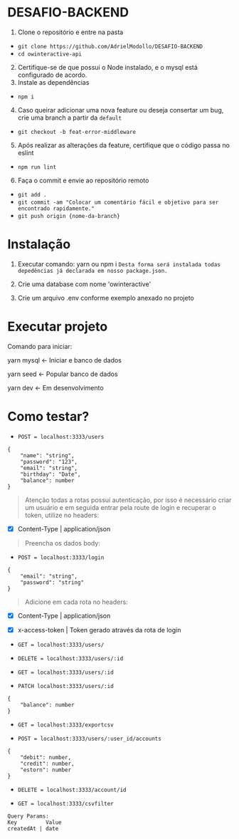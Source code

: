 ﻿# DESAFIO-BACKEND
1. Clone o repositório e entre na pasta
- `git clone https://github.com/AdrielModollo/DESAFIO-BACKEND`
- `cd owinteractive-api`

2. Certifique-se de que possui o Node instalado, e o mysql está configurado de acordo.
3. Instale as dependências
- `npm i`

4. Caso queirar adicionar uma nova feature ou deseja consertar um bug, crie uma branch a partir da `default`
- `git checkout -b feat-error-middleware`

5. Após realizar as alterações da feature, certifique que o código passa no eslint
- `npm run lint`

6. Faça o commit e envie ao repositório remoto
- `git add .`
- `git commit -am "Colocar um comentário fácil e objetivo para ser encontrado rapidamente."`
- `git push origin {nome-da-branch}`

# Instalação

1. Executar comando: yarn ou npm i
`Desta forma será instalada todas depedências já declarada em nosso package.json.`

2. Crie uma database com nome 'owinteractive'

3. Crie um arquivo .env conforme exemplo anexado no projeto

# Executar projeto

Comando para iniciar: 

yarn mysql <- Iniciar e banco de dados

yarn seed <- Popular banco de dados

yarn dev  <- Em desenvolvimento

# Como testar?

- `POST = localhost:3333/users`

```
{
    "name": "string",
    "password": "123",
    "email": "string",
    "birthday": "Date",
    "balance": number
}
```

>Atenção todas a rotas possuí autenticação, por isso é necessário criar um usuário e em seguida entrar pela route de login e recuperar o token, utilize no headers: 

- [x] Content-Type | application/json

>Preencha os dados body:

- `POST = localhost:3333/login`

```
{
    "email": "string",
    "password": "string"
}
```

>Adicione em cada rota no headers: 

- [x] Content-Type | application/json

- [x] x-access-token | Token gerado através da rota de login


- `GET = localhost:3333/users/`
- `DELETE = localhost:3333/users/:id`
- `GET = localhost:3333/users/:id`

- `PATCH localhost:3333/users/:id`

```
{
    "balance": number
}
```

- `GET = localhost:3333/exportcsv`

- `POST = localhost:3333/users/:user_id/accounts`

```
{
    "debit": number,
    "credit": number,
    "estorn": number
}
```

- `DELETE = localhost:3333/account/id`

- `GET = localhost:3333/csvfilter`

```
Query Params:
Key         Value
createdAt | date
````

